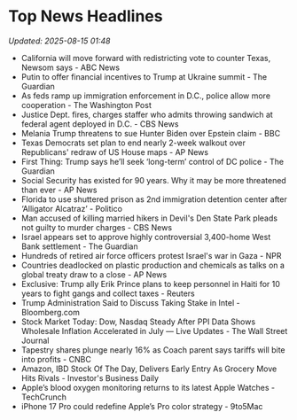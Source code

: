 # Top News Headlines

_Updated: 2025-08-15 01:48_

- California will move forward with redistricting vote to counter Texas, Newsom says - ABC News
- Putin to offer financial incentives to Trump at Ukraine summit - The Guardian
- As feds ramp up immigration enforcement in D.C., police allow more cooperation - The Washington Post
- Justice Dept. fires, charges staffer who admits throwing sandwich at federal agent deployed in D.C. - CBS News
- Melania Trump threatens to sue Hunter Biden over Epstein claim - BBC
- Texas Democrats set plan to end nearly 2-week walkout over Republicans' redraw of US House maps - AP News
- First Thing: Trump says he’ll seek ‘long-term’ control of DC police - The Guardian
- Social Security has existed for 90 years. Why it may be more threatened than ever - AP News
- Florida to use shuttered prison as 2nd immigration detention center after ‘Alligator Alcatraz’ - Politico
- Man accused of killing married hikers in Devil's Den State Park pleads not guilty to murder charges - CBS News
- Israel appears set to approve highly controversial 3,400-home West Bank settlement - The Guardian
- Hundreds of retired air force officers protest Israel's war in Gaza - NPR
- Countries deadlocked on plastic production and chemicals as talks on a global treaty draw to a close - AP News
- Exclusive: Trump ally Erik Prince plans to keep personnel in Haiti for 10 years to fight gangs and collect taxes - Reuters
- Trump Administration Said to Discuss Taking Stake in Intel - Bloomberg.com
- Stock Market Today: Dow, Nasdaq Steady After PPI Data Shows Wholesale Inflation Accelerated in July — Live Updates - The Wall Street Journal
- Tapestry shares plunge nearly 16% as Coach parent says tariffs will bite into profits - CNBC
- Amazon, IBD Stock Of The Day, Delivers Early Entry As Grocery Move Hits Rivals - Investor's Business Daily
- Apple’s blood oxygen monitoring returns to its latest Apple Watches - TechCrunch
- iPhone 17 Pro could redefine Apple’s Pro color strategy - 9to5Mac